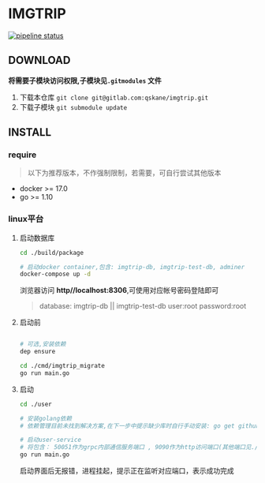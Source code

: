 # IMGTRIP

[![pipeline status](https://gitlab.com/qskane/imgtrip/badges/master/pipeline.svg)](https://gitlab.com/qskane/imgtrip/commits/master)

## DOWNLOAD

**将需要子模块访问权限,子模块见`.gitmodules` 文件**

1. 下载本仓库  `git clone git@gitlab.com:qskane/imgtrip.git`
2. 下载子模块  `git submodule update`

## INSTALL

### require

> 以下为推荐版本，不作强制限制，若需要，可自行尝试其他版本

- docker >= 17.0
- go >= 1.10

### linux平台

1. 启动数据库

    ```bash
    cd ./build/package

    # 启动docker container,包含: imgtrip-db, imgtrip-test-db, adminer
    docker-compose up -d
    ```

    浏览器访问 **http//localhost:8306**,可使用对应帐号密码登陆即可
    > database: imgtrip-db || imgtrip-test-db
    > user:root
    > password:root

2. 启动前

    ```bash

    # 可选,安装依赖
    dep ensure

    cd ./cmd/imgtrip_migrate
    go run main.go


3. 启动

    ```bash
    cd ./user

    # 安装golang依赖
    # 依赖管理目前未找到解决方案,在下一步中提示缺少库时自行手动安装: go get github.com/YOUR-MISSING/REPOSITORY

    # 启动user-service
    # 将包含： 50051作为grpc内部通信服务端口 , 9090作为http访问端口(其他端口见./hub/conf/conf.go)
    go run main.go
    ```

    启动界面后无报错，进程挂起，提示正在监听对应端口，表示成功完成
